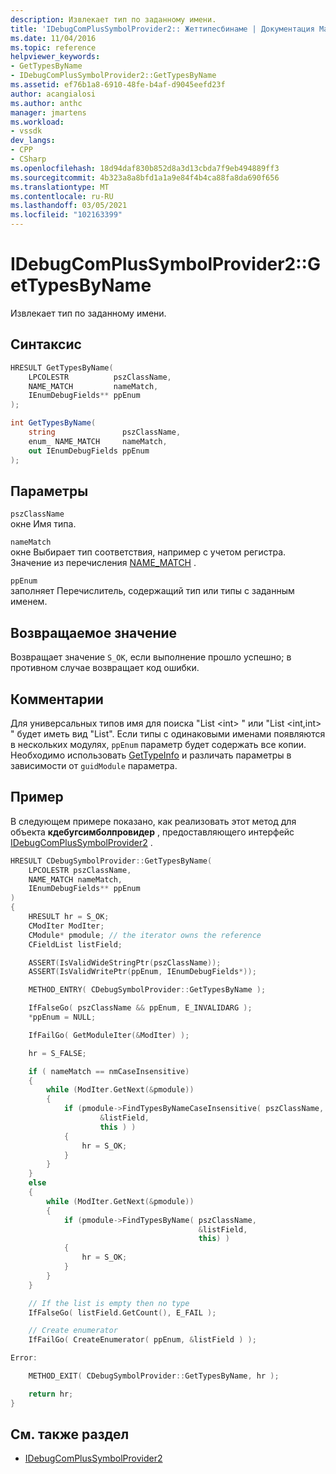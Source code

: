```yaml
---
description: Извлекает тип по заданному имени.
title: 'IDebugComPlusSymbolProvider2:: Жеттипесбинаме | Документация Майкрософт'
ms.date: 11/04/2016
ms.topic: reference
helpviewer_keywords:
- GetTypesByName
- IDebugComPlusSymbolProvider2::GetTypesByName
ms.assetid: ef76b1a8-6910-48fe-b4af-d9045eefd23f
author: acangialosi
ms.author: anthc
manager: jmartens
ms.workload:
- vssdk
dev_langs:
- CPP
- CSharp
ms.openlocfilehash: 18d94daf830b852d8a3d13cbda7f9eb494889ff3
ms.sourcegitcommit: 4b323a8a8bfd1a1a9e84f4b4ca88fa8da690f656
ms.translationtype: MT
ms.contentlocale: ru-RU
ms.lasthandoff: 03/05/2021
ms.locfileid: "102163399"
---
```

# <a name="idebugcomplussymbolprovider2gettypesbyname"></a>IDebugComPlusSymbolProvider2::GetTypesByName
Извлекает тип по заданному имени.

## <a name="syntax"></a>Синтаксис

```cpp
HRESULT GetTypesByName(
    LPCOLESTR          pszClassName,
    NAME_MATCH         nameMatch,
    IEnumDebugFields** ppEnum
);
```

```csharp
int GetTypesByName(
    string               pszClassName,
    enum_ NAME_MATCH     nameMatch,
    out IEnumDebugFields ppEnum
);
```

## <a name="parameters"></a>Параметры
`pszClassName`\
окне Имя типа.

`nameMatch`\
окне Выбирает тип соответствия, например с учетом регистра. Значение из перечисления [NAME_MATCH](../../../extensibility/debugger/reference/name-match.md) .

`ppEnum`\
заполняет Перечислитель, содержащий тип или типы с заданным именем.

## <a name="return-value"></a>Возвращаемое значение
Возвращает значение `S_OK`, если выполнение прошло успешно; в противном случае возвращает код ошибки.

## <a name="remarks"></a>Комментарии
Для универсальных типов имя для поиска "List \<int> " или "List \<int,int> " будет иметь вид "List". Если типы с одинаковыми именами появляются в нескольких модулях, `ppEnum` параметр будет содержать все копии. Необходимо использовать [GetTypeInfo](../../../extensibility/debugger/reference/idebugfield-gettypeinfo.md) и различать параметры в зависимости от `guidModule` параметра.

## <a name="example"></a>Пример
В следующем примере показано, как реализовать этот метод для объекта **кдебугсимболпровидер** , предоставляющего интерфейс [IDebugComPlusSymbolProvider2](../../../extensibility/debugger/reference/idebugcomplussymbolprovider2.md) .

```cpp
HRESULT CDebugSymbolProvider::GetTypesByName(
    LPCOLESTR pszClassName,
    NAME_MATCH nameMatch,
    IEnumDebugFields** ppEnum
)
{
    HRESULT hr = S_OK;
    CModIter ModIter;
    CModule* pmodule; // the iterator owns the reference
    CFieldList listField;

    ASSERT(IsValidWideStringPtr(pszClassName));
    ASSERT(IsValidWritePtr(ppEnum, IEnumDebugFields*));

    METHOD_ENTRY( CDebugSymbolProvider::GetTypesByName );

    IfFalseGo( pszClassName && ppEnum, E_INVALIDARG );
    *ppEnum = NULL;

    IfFailGo( GetModuleIter(&ModIter) );

    hr = S_FALSE;

    if ( nameMatch == nmCaseInsensitive)
    {
        while (ModIter.GetNext(&pmodule))
        {
            if (pmodule->FindTypesByNameCaseInsensitive( pszClassName,
                    &listField,
                    this ) )
            {
                hr = S_OK;
            }
        }
    }
    else
    {
        while (ModIter.GetNext(&pmodule))
        {
            if (pmodule->FindTypesByName( pszClassName,
                                          &listField,
                                          this) )
            {
                hr = S_OK;
            }
        }
    }

    // If the list is empty then no type
    IfFalseGo( listField.GetCount(), E_FAIL );

    // Create enumerator
    IfFailGo( CreateEnumerator( ppEnum, &listField ) );

Error:

    METHOD_EXIT( CDebugSymbolProvider::GetTypesByName, hr );

    return hr;
}
```

## <a name="see-also"></a>См. также раздел
- [IDebugComPlusSymbolProvider2](../../../extensibility/debugger/reference/idebugcomplussymbolprovider2.md)
